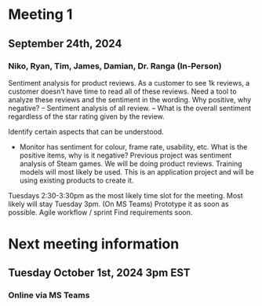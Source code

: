 # Meeting 1
## September 24th, 2024
### Niko, Ryan, Tim, James, Damian, Dr. Ranga (In-Person)

Sentiment analysis for product reviews. As a customer to see 1k reviews, a customer doesn’t have time to read all of these reviews. Need a tool to analyze these reviews and the sentiment in the wording. 
Why positive, why negative? – Sentiment analysis of all review. – What is the overall sentiment regardless of the star rating given by the review. 

Identify certain aspects that can be understood.
-	Monitor has sentiment for colour, frame rate, usability, etc.
What is the positive items, why is it negative?
Previous project was sentiment analysis of Steam games. We will be doing product reviews. Training models will most likely be used. This is an application project and will be using existing products to create it. 

Tuesdays 2:30-3:30pm as the most likely time slot for the meeting. Most likely will stay Tuesday 3pm. (On MS Teams)
Prototype it as soon as possible. Agile workflow / sprint
Find requirements soon.

# Next meeting information
## Tuesday October 1st, 2024 3pm EST
### Online via MS Teams
